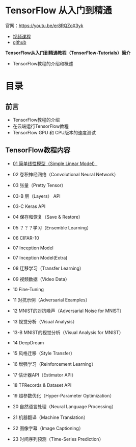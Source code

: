 # TensorFlow 从入门到精通

官网：https://youtu.be/er8RQZoX3yk

- [视频课程](https://youtu.be/er8RQZoX3yk)
- [github](https://github.com/Hvass-Labs/TensorFlow-Tutorials)

**TensorFlow从入门到精通教程（TensorFlow-Tutorials）简介**

- TensorFlow教程的介绍和概述


# 目录

## 前言

- TensorFlow教程的介绍
- 在云端运行TensorFlow教程
- TensorFlow GPU 和 CPU版本的速度测试

## TensorFlow教程内容

- [01 简单线性模型（Simple Linear Model）](01_简单线性模型.ipynb)

- 02 卷积神经网络（Convolutional Neural Network）

- 03 张量（Pretty Tensor）

- 03-B 层（Layers） API

- 03-C Keras API

- 04 保存和恢复（Save & Restore）

- 05 ？？？学习（Ensemble Learning）

- 06 CIFAR-10

- 07 Inception Model

- 07 Inception Model(Extra)

- 08 迁移学习（Transfer Learning）

- 09 视频数据（Video Data）

- 10 Fine-Tuning

- 11 对抗示例（Adversarial Examples）

- 12 MNIST的对抗噪声（Adversarial Noise for MNIST）

- 13 视觉分析（Visual Analysis）

- 13-B MNIST的视觉分析（Visual Analysis for MNIST）

- 14 DeepDream

- 15 风格迁移（Style Transfer）

- 16 增强学习（Reinforcement Learning）

- 17 估计器API（Estimator API）

- 18 TFRecords & Dataset API

- 19 超参数优化（Hyper-Parameter Optimization）

- 20 自然语言处理（Neural Language Processing）

- 21 机器翻译（Machine Translation）

- 22 图像字幕（Image Captioning）

- 23 时间序列预测（Time-Series Prediction）
